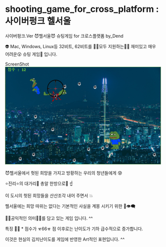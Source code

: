 # shooting_game_for_cross_platform : 사이버펑크 헬서울
사이버펑크.Ver 😈헬서울😈 슈팅게임 for 크로스플랫폼 by_Dend

👽 Mac, Windows, Linux등 32비트, 62비트를 👨‍💻모두 지원하는👨‍💻 재미있고 매우 어려운😲 슈팅 게임👾 입니다.

ScreenShot
![screensh](./images/cyberpunk_hellseoul_game.png)

😈헬서울에서 헛된 희망을 가지고 방황하는 우리의 청년들에게 😰 

⭐진리⭐의 대가리🗿 총알 한방으로🔫 ☝

이 도시의 헛된 희망들을 산산조각 내어 주면서 💥

헬서울에는 희망 따위는 없다는 기본적인 사실을 계몽 시키기 위한 🙏👁‍🗨

🌼🌺공익적인 의미🌺🌼를 담고 있는 게임 입니다. ^^


특징 🏳‍🌈
*
점수가 ☣66☣ 점 이후로는 난이도가 기하 급수적으로 증가합니다.

이것은 현실의 김치난이도를 게임에 반영한 Art적인 표현입니다. ^^
